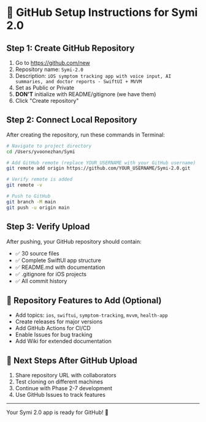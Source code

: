 # 🚀 GitHub Setup Instructions for Symi 2.0

## Step 1: Create GitHub Repository
1. Go to https://github.com/new
2. Repository name: `Symi-2.0`
3. Description: `iOS symptom tracking app with voice input, AI summaries, and doctor reports - SwiftUI + MVVM`
4. Set as Public or Private
5. **DON'T** initialize with README/gitignore (we have them)
6. Click "Create repository"

## Step 2: Connect Local Repository
After creating the repository, run these commands in Terminal:

```bash
# Navigate to project directory
cd /Users/yvoonezhan/Symi

# Add GitHub remote (replace YOUR_USERNAME with your GitHub username)
git remote add origin https://github.com/YOUR_USERNAME/Symi-2.0.git

# Verify remote is added
git remote -v

# Push to GitHub
git branch -M main
git push -u origin main
```

## Step 3: Verify Upload
After pushing, your GitHub repository should contain:
- ✅ 30 source files
- ✅ Complete SwiftUI app structure
- ✅ README.md with documentation
- ✅ .gitignore for iOS projects
- ✅ All commit history

## 🎯 Repository Features to Add (Optional)
- Add topics: `ios`, `swiftui`, `symptom-tracking`, `mvvm`, `health-app`
- Create releases for major versions
- Add GitHub Actions for CI/CD
- Enable Issues for bug tracking
- Add Wiki for extended documentation

## 📱 Next Steps After GitHub Upload
1. Share repository URL with collaborators
2. Test cloning on different machines
3. Continue with Phase 2-7 development
4. Use GitHub Issues to track features

---
Your Symi 2.0 app is ready for GitHub! 🎉